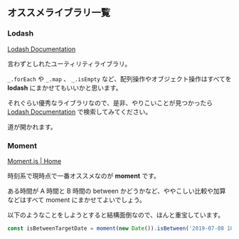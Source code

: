 ## オススメライブラリ一覧

### Lodash

[Lodash Documentation](https://lodash.com/docs/4.17.11)

言わずとしれたユーティリティライブラリ。

`_.forEach` や `_.map` 、 `_.isEmpty` など、配列操作やオブジェクト操作はすべてを **lodash** にまかせてもいいかと思います。

それぐらい優秀なライブラリなので、是非、やりこいことが見つかったら [Lodash Documentation](https://lodash.com/docs/4.17.11) で検索してみてください。

道が開かれます。

### Moment

[Moment.js | Home](https://momentjs.com/)

時刻系で現時点で一番オススメなのが **moment** です。

ある時間が A 時間と B 時間の between かどうかなど、ややこしい比較や加算などはすべて moment にまかせてよいでしょう。

以下のようなことをしようとすると結構面倒なので、ほんと重宝しています。

```javascript
const isBetweenTargetDate = moment(new Date()).isBetween('2019-07-08 10:00:00', '2019-07-10 10:00:00');
```
